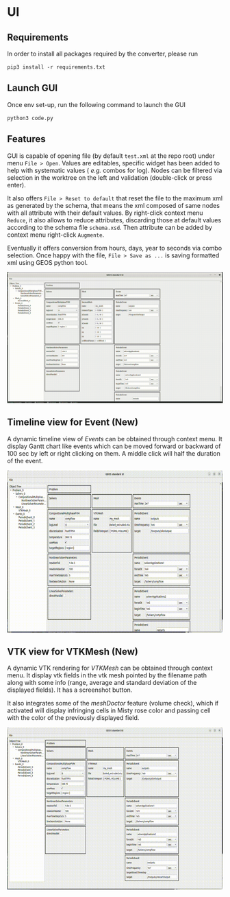 # UI

## Requirements

In order to install all packages required by the converter, please run

    pip3 install -r requirements.txt

## Launch GUI

Once env set-up, run the following command to launch the GUI

    python3 code.py

## Features

GUI is capable of opening file (by default `test.xml` at the repo root) under menu `File > Open`.
Values are editables, specific widget has been added to help with systematic values ( _e.g._ combos for log).
Nodes can be filtered via selection in the worktree on the left and validation (double-click or press enter).

It also offers `File > Reset to default` that reset the file to the maximum xml as generated by the schema,
that means the xml composed of same nodes with all attribute with their default values. By right-click context
menu `Reduce`, it also allows to reduce attributes, discarding those at default values according to the schema file
`schema.xsd`. Then attribute can be added by context menu right-click `Augmente`.

Eventually it offers conversion from hours, days, year to seconds via combo selection.
Once happy with the file, `File > Save as ...` is saving formatted xml using GEOS python tool.

![screencast_howto](./docs/howto/screencast_GEOS_UI.gif)

## Timeline view for Event (New)

A dynamic timeline view of _Events_ can be obtained through context menu. It display Gantt chart
like events which can be moved forward or backward of 100 sec by left or right clicking on them.
A middle click will half the duration of the event.

![screencast_howto](./docs/howto/screencast_GEOS_TL.gif)

## VTK view for VTKMesh (New)

A dynamic VTK rendering for _VTKMesh_ can be obtained through context menu. It display vtk fields in
the vtk mesh pointed by the filename path along with some info (range, average and standard deviation of the
displayed fields). It has a screenshot button. 

It also integrates some of the _meshDoctor_ feature (volume check), which if activated will display
infringing cells in Misty rose color and passing cell with the color of the previously displayed field.

![screencast_howto](./docs/howto/screencast_GEOS_VTK.gif)
